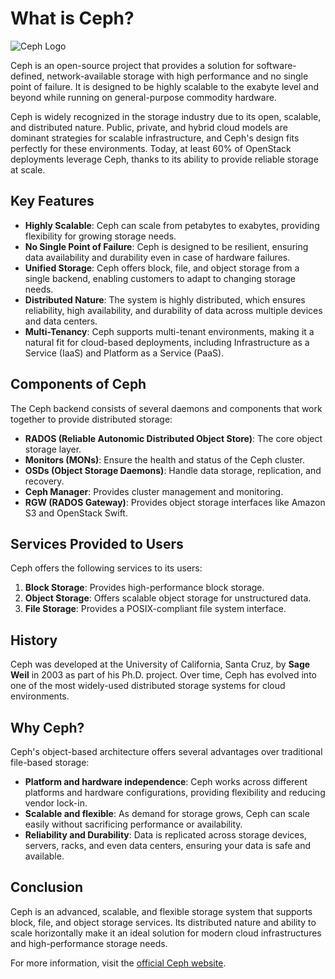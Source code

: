 # What is Ceph?

![Ceph Logo](https://upload.wikimedia.org/wikipedia/commons/thumb/8/88/Ceph_logo.png/250px-Ceph_logo.png)

Ceph is an open-source project that provides a solution for software-defined, network-available storage with high performance and no single point of failure. It is designed to be highly scalable to the exabyte level and beyond while running on general-purpose commodity hardware.

Ceph is widely recognized in the storage industry due to its open, scalable, and distributed nature. Public, private, and hybrid cloud models are dominant strategies for scalable infrastructure, and Ceph's design fits perfectly for these environments. Today, at least 60% of OpenStack deployments leverage Ceph, thanks to its ability to provide reliable storage at scale.

## Key Features

- **Highly Scalable**: Ceph can scale from petabytes to exabytes, providing flexibility for growing storage needs.
- **No Single Point of Failure**: Ceph is designed to be resilient, ensuring data availability and durability even in case of hardware failures.
- **Unified Storage**: Ceph offers block, file, and object storage from a single backend, enabling customers to adapt to changing storage needs.
- **Distributed Nature**: The system is highly distributed, which ensures reliability, high availability, and durability of data across multiple devices and data centers.
- **Multi-Tenancy**: Ceph supports multi-tenant environments, making it a natural fit for cloud-based deployments, including Infrastructure as a Service (IaaS) and Platform as a Service (PaaS).

## Components of Ceph

The Ceph backend consists of several daemons and components that work together to provide distributed storage:

- **RADOS (Reliable Autonomic Distributed Object Store)**: The core object storage layer.
- **Monitors (MONs)**: Ensure the health and status of the Ceph cluster.
- **OSDs (Object Storage Daemons)**: Handle data storage, replication, and recovery.
- **Ceph Manager**: Provides cluster management and monitoring.
- **RGW (RADOS Gateway)**: Provides object storage interfaces like Amazon S3 and OpenStack Swift.

## Services Provided to Users

Ceph offers the following services to its users:

1. **Block Storage**: Provides high-performance block storage.
2. **Object Storage**: Offers scalable object storage for unstructured data.
3. **File Storage**: Provides a POSIX-compliant file system interface.

## History

Ceph was developed at the University of California, Santa Cruz, by **Sage Weil** in 2003 as part of his Ph.D. project. Over time, Ceph has evolved into one of the most widely-used distributed storage systems for cloud environments.

## Why Ceph?

Ceph's object-based architecture offers several advantages over traditional file-based storage:

- **Platform and hardware independence**: Ceph works across different platforms and hardware configurations, providing flexibility and reducing vendor lock-in.
- **Scalable and flexible**: As demand for storage grows, Ceph can scale easily without sacrificing performance or availability.
- **Reliability and Durability**: Data is replicated across storage devices, servers, racks, and even data centers, ensuring your data is safe and available.

## Conclusion

Ceph is an advanced, scalable, and flexible storage system that supports block, file, and object storage services. Its distributed nature and ability to scale horizontally make it an ideal solution for modern cloud infrastructures and high-performance storage needs.

For more information, visit the [official Ceph website](https://ceph.io/).
